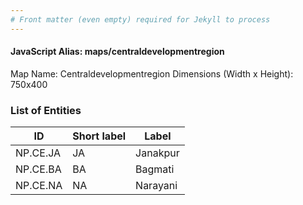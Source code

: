 ```yaml
---
# Front matter (even empty) required for Jekyll to process
---
```


#### JavaScript Alias: maps/centraldevelopmentregion

Map Name: Centraldevelopmentregion
Dimensions (Width x Height): 750x400






### List of Entities

ID | Short label | Label
---|---|---|
NP.CE.JA|JA|Janakpur
NP.CE.BA|BA|Bagmati
NP.CE.NA|NA|Narayani